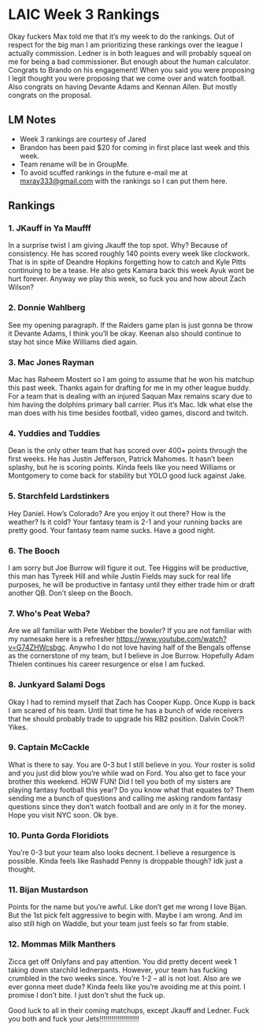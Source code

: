 # LAIC Week 3 Rankings

Okay fuckers Max told me that it’s my week to do the rankings. Out of respect for the big man I am prioritizing these rankings over the league I actually commission. Ledner is in both leagues and will probably squeal on me for being a bad commissioner. But enough about the human calculator.  Congrats to Brando on his engagement! When you said you were proposing I legit thought you were proposing that we come over and watch football. Also congrats on having Devante Adams and Kennan Allen. But mostly congrats on the proposal.

## **LM Notes**

- Week 3 rankings are courtesy of Jared
- Brandon has been paid $20 for coming in first place last week and this week. 
- Team rename will be in GroupMe.
- To avoid scuffed rankings in the future e-mail me at mxray333@gmail.com with the rankings so I can put them here.

## Rankings

### 1. JKauff in Ya Maufff

In a surprise twist I am giving Jkauff the top spot. Why? Because of consistency. He has scored roughly 140 points every week like clockwork. That is in spite of Deandre Hopkins forgetting how to catch and Kyle Pitts continuing to be a tease. He also gets Kamara back this week Ayuk wont be hurt forever. Anyway we play this week, so fuck you and how about Zach Wilson?

### 2. Donnie Wahlberg

See my opening paragraph. If the Raiders game plan is just gonna be throw it Devante Adams, I think you’ll be okay. Keenan also should continue to stay hot since Mike Williams died again.

### 3. Mac Jones Rayman 

Mac has Raheem Mostert so I am going to assume that he won his matchup this past week. Thanks again for drafting for me in my other league buddy. For a team that is dealing with an injured Saquan Max remains scary due to him having the dolphins primary ball carrier. Plus it’s Mac. Idk what else the man does with his time besides football, video games, discord and twitch.

### 4. Yuddies and Tuddies 

Dean is the only other team that has scored over 400+ points through the first weeks. He has Justin Jefferson, Patrick Mahomes. It hasn’t been splashy, but he is scoring points. Kinda feels like you need Williams or Montgomery to come back for stability but YOLO good luck against Jake.

### 5. Starchfeld Lardstinkers 

Hey Daniel. How’s Colorado? Are you enjoy it out there? How is the weather? Is it cold? Your fantasy team is 2-1 and your running backs are pretty good. Your fantasy team name sucks. Have a good night.

### 6. The Booch

I am sorry but Joe Burrow will figure it out. Tee Higgins will be productive, this man has Tyreek Hill and while Justin Fields may suck for real life purposes, he will be productive in fantasy until they either trade him or draft another QB. Don’t sleep on the Booch.

### 7. Who's Peat Weba? 

Are we all familiar with Pete Webber the bowler? If you are not familiar with my namesake here is a refresher https://www.youtube.com/watch?v=G74ZHWcsbgc. Anywho I do not love having half of the Bengals offense as the cornerstone of my team, but I believe in Joe Burrow. Hopefully Adam Thielen continues his career resurgence or else I am fucked.

### 8. Junkyard Salami Dogs

Okay I had to remind myself that Zach has Cooper Kupp. Once Kupp is back I am scared of his team. Until that time he has a bunch of wide receivers that he should probably trade to upgrade his RB2 position. Dalvin Cook?! Yikes.

### 9. Captain McCackle 

What is there to say. You are 0-3 but I still believe in you. Your roster is solid and you just did blow you’re while wad on Ford. You also get to face your brother this weekend. HOW FUN! Did I tell you both of my sisters are playing fantasy football this year? Do you know what that equates to? Them sending me a bunch of questions and calling me asking random fantasy questions since they don’t watch football and are only in it for the money. Hope you visit NYC soon. Ok bye.

### 10. Punta Gorda Floridiots 

You’re 0-3 but your team also looks decnent. I believe a resurgence is possible. Kinda feels like Rashadd Penny is droppable though? Idk just a thought.

### 11. Bijan Mustardson

Points for the name but you’re awful. Like don’t get me wrong I love Bijan. But the 1st pick felt aggressive to begin with. Maybe I am wrong. And im also still high on Waddle, but your team just feels so far from stable.

### 12. Mommas Milk Manthers

Zicca get off Onlyfans and pay attention. You did pretty decent week 1 taking down starchild lednerpants. However, your team has fucking crumbled in the two weeks since. You’re 1-2 – all is not lost. Also are we ever gonna meet dude? Kinda feels like you’re avoiding me at this point. I promise I don’t bite. I just don’t shut the fuck up.


Good luck to all in their coming matchups, except Jkauff and Ledner. Fuck you both and fuck your Jets!!!!!!!!!!!!!!!!!!!!
